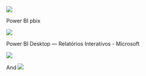<img src="https://v5.airtableusercontent.com/v3/u/29/29/1715731200000/fkgslMFdbEmgneiPljcb-A/0TU_fCvic5Tzxyucj2aGswfdmVF9LWyOEgzoQr7o8WWQyheZ3XaqyPcBrUg7nL-vhWbBngt0fmRv7mIs5VlNy1DShMrJtWRkGIAwWFbcuC8qzxDxP8xYpy-UUCmvJgOeESP1cpNMiwdEuQPUyP_CpjLBSXl4lk7Pwg6YOIt-Vy8/WbG_koPCfWT8joi9A7OUK_G46utZjdwGkqJdRm1G3RU">
              
Power BI pbix

<img src="https://v5.airtableusercontent.com/v3/u/29/29/1715731200000/y5TjnkYhj6_PgaOMUNnbKw/UVjs-o611LxCKVSOOR2chhWLjosmTIwEJbPvB_GPLrP7gutVQvPqMY1HKv7NWorxBnJajtGJlDRxA9EBjS7agjDjdIb12pd4x1PnJ8V3nvOf2hL_e8_Wj6oF1w0baQy-Tq0evxp16X4GK6NYmCmF_g/u3fPy7JNZt5i_NRk5s9vH314gLpInZq0ufDk81nA6mU">

Power BI Desktop — Relatórios Interativos - Microsoft

<img src="https://v5.airtableusercontent.com/v3/u/29/29/1715731200000/G6aIOD2ben0FWxQKAXd40A/eibA4P0N-Ati3xmKPxhj3-gvDhmPXSN1KtkIK4lbHx4KaYYceOlYqIfprX4qb-LjbdgGHcZ536HWiezYcnivoqI97MtD7tDN7o0MWg3waZZN8oT4ICP_YPKDujGmUqzXXUk5K2ZwT6Xy1pBUnNGgqQ/-XaPaOXPBK4CHXqdlh2dm-j0gM2YrGJcBv8bQaZI-Lg">

And
<img src="https://v5.airtableusercontent.com/v3/u/29/29/1715731200000/6rpyxEbxwYnoqFmeuVSjBQ/vCH1rte6sfoEm5c9-NTUUghf8S_kjHlej4sqsSbsZPvqqohXV97G6SonCIJsgPvdsy0Zu-ivX6DMN30vHC1tVsemPKAmB6AE0ksCEgav49oydt3gXjH_JpPgLwNjzkMoUOWm0HJVSxv9ELkAln20kQ/sCC5C5pfDMsba02xxBMS8bnQy_6DVMwO8I06xYk4iLU">
